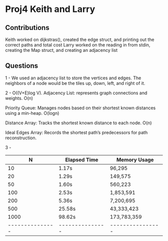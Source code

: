 # Proj4 Keith and Larry

## Contributions

Keith worked on dijkstras(), created the edge struct, and printing out the correct paths and total cost
Larry worked on the reading in from stdin, creating the Map struct, and creating an adjacency list

## Questions

1 - We used an adjacency list to store the vertices and edges. The neighbors of a node would be the tiles up, down, left, and right of it.

2 -  O((V+E)log V).
Adjacency List: represents graph connections and weights. O(n)

Priority Queue: Manages nodes based on their shortest known distances using a min-heap. O(logn)

Distance Array: Tracks the shortest known distance to each node. O(n)

Ideal Edges Array: Records the shortest path’s predecessors for path reconstruction.

3 -

| N             | Elapsed Time  | Memory Usage   |
|---------------|---------------|----------------|
| 10            | 1.17s         | 96,295         |
| 20            | 1.29s         | 149,575        |
| 50            | 1.60s         | 560,223        |
| 100           | 2.53s         | 1,853,591      |
| 200           | 5.36s         | 7,200,695      |
| 500           | 25.58s        | 43,333,423     |
| 1000          | 98.62s        | 173,783,359    |
|---------------|---------------|----------------|

